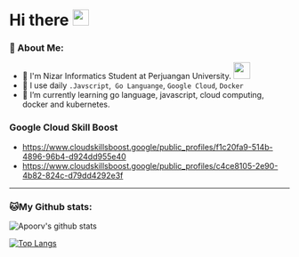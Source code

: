 # Hi there <img src="https://github.com/TheDudeThatCode/TheDudeThatCode/blob/master/Assets/Hi.gif" width="29px">

### 🤵 About Me:
- 🏦 I'm Nizar Informatics Student at Perjuangan University.
      <img src="https://media.giphy.com/media/WUlplcMpOCEmTGBtBW/giphy.gif" width="30">
- 🤔 I use daily ```.Javscript```,``` Go Languange```, ```Google Cloud```,  ```Docker``` 
- 🌱 I’m currently learning go language, javascript, cloud computing, docker and kubernetes.

### Google Cloud Skill Boost
- https://www.cloudskillsboost.google/public_profiles/f1c20fa9-514b-4896-96b4-d924dd955e40
- https://www.cloudskillsboost.google/public_profiles/c4ce8105-2e90-4b82-824c-d79dd4292e3f

---
### 🐱My Github stats:
![Apoorv's github stats](https://github-readme-stats.vercel.app/api?username=nizarfdlh&show_icons=true&title_color=ffc857&icon_color=8ac926&text_color=daf7dc&bg_color=151515&hide=["stars"])

[![Top Langs](https://github-readme-stats.vercel.app/api/top-langs/?username=nizarfdlh&layout=compact&text_color=daf7dc&bg_color=151515)](https://github.com/anuraghazra/github-readme-stats)
